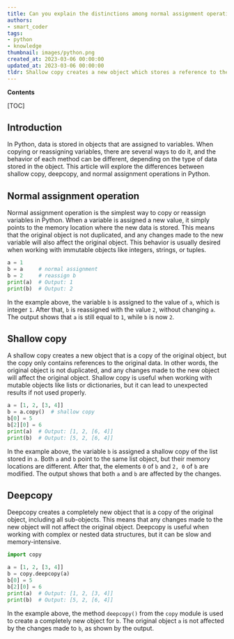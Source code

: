 ```yaml
---
title: Can you explain the distinctions among normal assignment operation, shallow copy, and deep copy?
authors:
- smart_coder
tags:
- python
- knowledge
thumbnail: images/python.png
created_at: 2023-03-06 00:00:00
updated_at: 2023-03-06 00:00:00
tldr: Shallow copy creates a new object which stores a reference to the original object, while deepcopy creates a new object with a new memory address, and normal assignment operation creates a reference to the original object.
---
```


**Contents**

[TOC]

## Introduction

In Python, data is stored in objects that are assigned to variables. When copying or reassigning variables, there are several ways to do it, and the behavior of each method can be different, depending on the type of data stored in the object. This article will explore the differences between shallow copy, deepcopy, and normal assignment operations in Python.

## Normal assignment operation

Normal assignment operation is the simplest way to copy or reassign variables in Python. When a variable is assigned a new value, it simply points to the memory location where the new data is stored. This means that the original object is not duplicated, and any changes made to the new variable will also affect the original object. This behavior is usually desired when working with immutable objects like integers, strings, or tuples.

```python
a = 1
b = a     # normal assignment
b = 2     # reassign b
print(a)  # Output: 1
print(b)  # Output: 2
```

In the example above, the variable `b` is assigned to the value of `a`, which is integer `1`. After that, `b` is reassigned with the value `2`, without changing `a`. The output shows that `a` is still equal to `1`, while `b` is now `2`.

## Shallow copy

A shallow copy creates a new object that is a copy of the original object, but the copy only contains references to the original data. In other words, the original object is not duplicated, and any changes made to the new object will affect the original object. Shallow copy is useful when working with mutable objects like lists or dictionaries, but it can lead to unexpected results if not used properly.

```python
a = [1, 2, [3, 4]]
b = a.copy()  # shallow copy
b[0] = 5
b[2][0] = 6
print(a)  # Output: [1, 2, [6, 4]]
print(b)  # Output: [5, 2, [6, 4]]
```

In the example above, the variable `b` is assigned a shallow copy of the list stored in `a`. Both `a` and `b` point to the same list object, but their memory locations are different. After that, the elements `0` of `b` and `2, 0` of `b` are modified. The output shows that both `a` and `b` are affected by the changes.

## Deepcopy

Deepcopy creates a completely new object that is a copy of the original object, including all sub-objects. This means that any changes made to the new object will not affect the original object. Deepcopy is useful when working with complex or nested data structures, but it can be slow and memory-intensive.

```python
import copy

a = [1, 2, [3, 4]]
b = copy.deepcopy(a)
b[0] = 5
b[2][0] = 6
print(a)  # Output: [1, 2, [3, 4]]
print(b)  # Output: [5, 2, [6, 4]]
```

In the example above, the method `deepcopy()` from the `copy` module is used to create a completely new object for `b`. The original object `a` is not affected by the changes made to `b`, as shown by the output.
